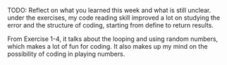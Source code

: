 TODO: Reflect on what you learned this week and what is still unclear.
under the exercises, my code reading skill improved a lot on studying the error and the structure of coding, starting from define to return results.

From Exercise 1-4, it talks about the looping and using random numbers, which makes a lot of fun for coding. It also makes up my mind on the possibility of coding in playing numbers.
